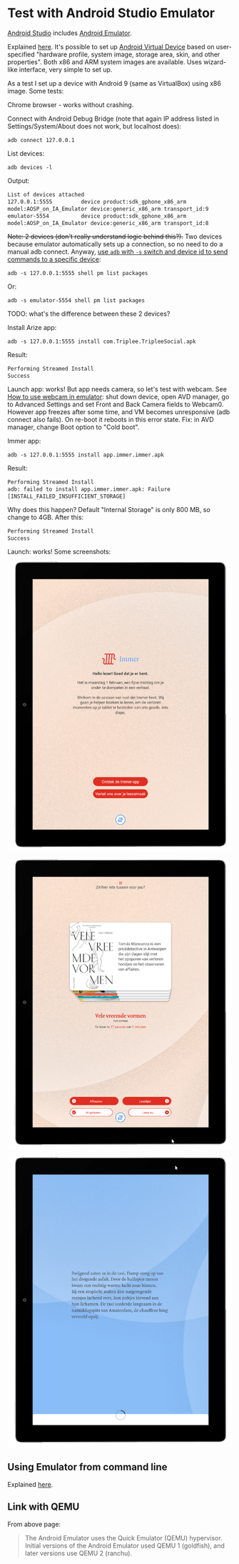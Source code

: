 # Test with Android Studio Emulator

[Android Studio](https://developer.android.com/studio/) includes [Android Emulator](https://developer.android.com/studio/run/emulator).

Explained [here](https://developer.android.com/studio/run/managing-avds). It's possible to set up  [Android Virtual Device](https://developer.android.com/studio/run/managing-avds) based on user-specified "hardware profile, system image, storage area, skin, and other properties". Both x86 and ARM system images are available. Uses wizard-like interface, very simple to set up.

As a test I set up a device with Android 9 (same as VirtualBox) using x86 image. Some tests:

Chrome browser - works without crashing.

Connect with Android Debug Bridge (note that again IP address listed in Settings/System/About does not work, but localhost does):

```
adb connect 127.0.0.1
```

List devices:

```
adb devices -l
```

Output:

```
List of devices attached
127.0.0.1:5555         device product:sdk_gphone_x86_arm model:AOSP_on_IA_Emulator device:generic_x86_arm transport_id:9
emulator-5554          device product:sdk_gphone_x86_arm model:AOSP_on_IA_Emulator device:generic_x86_arm transport_id:8
```

<strike>Note: 2 devices (don't really understand logic behind this?).</strike> Two devices because emulator automatically sets up a connection, so no need to do a manual adb connect. Anyway, [use `adb` with `-s` switch and device id to send commands to a specific device](https://developer.android.com/studio/command-line/adb#directingcommands):

```
adb -s 127.0.0.1:5555 shell pm list packages
```

Or:

```
adb -s emulator-5554 shell pm list packages
```

TODO: what's the difference between these 2 devices?

Install Arize app:

```
adb -s 127.0.0.1:5555 install com.Triplee.TripleeSocial.apk
```

Result:

```
Performing Streamed Install
Success
```

Launch app: works! But app needs camera, so let's test with webcam. See [How to use webcam in emulator](https://stackoverflow.com/a/30792615): shut down device, open AVD manager, go to Advanced Settings and set Front and Back Camera fields to Webcam0. However app freezes after some time, and VM becomes unresponsive (adb connect also fails). On re-boot it reboots in this error state. Fix: in AVD manager, change Boot option to "Cold boot".

Immer app:

```
adb -s 127.0.0.1:5555 install app.immer.immer.apk
```

Result:

```
Performing Streamed Install
adb: failed to install app.immer.immer.apk: Failure [INSTALL_FAILED_INSUFFICIENT_STORAGE]
```

Why does this happen? Default "Internal Storage" is only 800 MB, so change to 4GB. After this:

```
Performing Streamed Install
Success
```

Launch: works! Some screenshots:

![](./img/androidstudio_immer.png)

![](./img/androidstudio_immer_2.png)

![](./img/androidstudio_immer_3.png)


## Using Emulator from command line

Explained [here](https://developer.android.com/studio/run/emulator-commandline).

## Link with QEMU

From above page:

> The Android Emulator uses the Quick Emulator (QEMU) hypervisor. Initial versions of the Android Emulator used QEMU 1 (goldfish), and later versions use QEMU 2 (ranchu).

